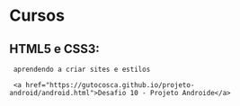 # Cursos

 <h2>HTML5 e CSS3:</h2>
 
     aprendendo a criar sites e estilos
     
     <a href="https://gutocosca.github.io/projeto-android/android.html">Desafio 10 - Projeto Androide</a>

